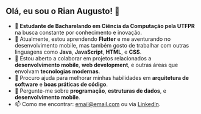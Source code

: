 ## Olá, eu sou o Rian Augusto! 👋

- 🔭 **Estudante de Bacharelando em Ciência da Computação pela UTFPR** na busca constante por conhecimento e inovação.
- 🌱 Atualmente, estou aprendendo **Flutter** e me aventurando no desenvolvimento mobile, mas também gosto de trabalhar com outras linguagens como **Java**, **JavaScript**, **HTML**, e **CSS**.
- 👯 Estou aberto a colaborar em projetos relacionados a **desenvolvimento mobile**, **web development**, e outras áreas que envolvam **tecnologias modernas**.
- 🤔 Procuro ajuda para melhorar minhas habilidades em **arquitetura de software** e **boas práticas de código**.
- 💬 Pergunte-me sobre **programação**, **estruturas de dados**, e **desenvolvimento mobile**.
- 📫 Como me encontrar: [email@email.com](mailto:rianaugusto.dev@gmail.com) ou via [LinkedIn](https://www.linkedin.com/in/rian-augusto-de-matos-amaral-91690025a/).

